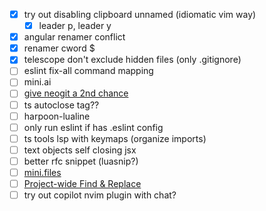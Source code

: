 - [x] try out disabling clipboard unnamed (idiomatic vim way)
    - [x] leader p, leader y
- [x] angular renamer conflict
- [x] renamer cword $ 
- [x] telescope don't exclude hidden files (only .gitignore)
- [ ] eslint fix-all command mapping
- [ ] mini.ai
- [ ] [give neogit a 2nd chance](https://youtu.be/K-FKqXj8BAQ?si=Cib9z0amymk03kr5)
- [ ] ts autoclose tag??
- [ ] harpoon-lualine
- [ ] only run eslint if has .eslint config
- [ ] ts tools lsp with keymaps (organize imports)
- [ ] text objects self closing jsx
- [ ] better rfc snippet (luasnip?)
- [ ] [mini.files](https://www.reddit.com/r/neovim/s/cHNGz8iwxI)
- [ ] [Project-wide Find & Replace](https://www.reddit.com/r/neovim/comments/1aox1us/comment/kq2f6t8/?utm_source=share&utm_medium=web2x&context=3)
- [ ] try out copilot nvim plugin with chat?
